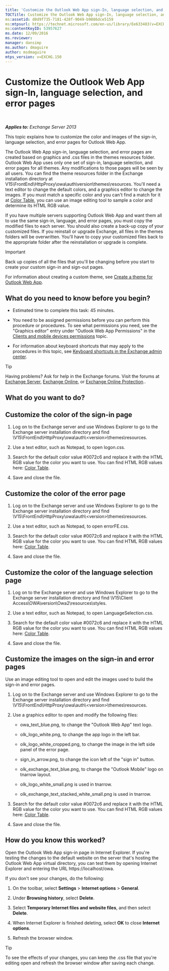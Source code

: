 ```yaml
---
title: 'Customize the Outlook Web App sign-In, language selection, and error pages'
TOCTitle: Customize the Outlook Web App sign-In, language selection, and error pages
ms:assetid: d8d9f735-7181-428f-9049-b9886dce5159
ms:mtpsurl: https://technet.microsoft.com/en-us/library/Ee633483(v=EXCHG.150)
ms:contentKeyID: 53957627
ms.date: 12/09/2016
ms.reviewer: 
manager: dansimp
ms.author: dmaguire
author: msdmaguire
mtps_version: v=EXCHG.150
---
```


# Customize the Outlook Web App sign-In, language selection, and error pages

 

_**Applies to:** Exchange Server 2013_

This topic explains how to customize the color and images of the sign-in, language selection, and error pages for Outlook Web App.

The Outlook Web App sign-in, language selection, and error pages are created based on graphics and .css files in the themes resources folder. Outlook Web App uses only one set of sign-in, language selection, and error pages for all themes. Any modifications to those pages will be seen by all users. You can find the theme resources folder in the Exchange installation directory at V15\\FrontEnd\\HttpProxy\\owa\\auth\\version\\themes\\resources. You'll need a text editor to change the default colors, and a graphics editor to change the images. If you must match a specific color and you can't find a match for it at [Color Table](https://go.microsoft.com/fwlink/p/?linkid=280679), you can use an image editing tool to sample a color and determine its HTML RGB value.

If you have multiple servers supporting Outlook Web App and want them all to use the same sign-in, language, and error pages, you must copy the modified files to each server. You should also create a back-up copy of your customized files. If you reinstall or upgrade Exchange, all files in the themes folders will be overwritten. You'll have to copy your customized files back to the appropriate folder after the reinstallation or upgrade is complete.

> [!IMPORTANT]
> Back up copies of all the files that you'll be changing before you start to create your custom sign-in and sign-out pages.

For information about creating a custom theme, see [Create a theme for Outlook Web App](create-a-theme-for-outlook-web-app-exchange-2013-help.md).

## What do you need to know before you begin?

  - Estimated time to complete this task: 45 minutes.

  - You need to be assigned permissions before you can perform this procedure or procedures. To see what permissions you need, see the "Graphics editor" entry under "Outlook Web App Permissions" in the [Clients and mobile devices permissions](clients-and-mobile-devices-permissions-exchange-2013-help.md) topic.

  - For information about keyboard shortcuts that may apply to the procedures in this topic, see [Keyboard shortcuts in the Exchange admin center](keyboard-shortcuts-in-the-exchange-admin-center-2013-help.md).

> [!TIP]
> Having problems? Ask for help in the Exchange forums. Visit the forums at <A href="https://go.microsoft.com/fwlink/p/?linkid=60612">Exchange Server</A>, <A href="https://go.microsoft.com/fwlink/p/?linkid=267542">Exchange Online</A>, or <A href="https://go.microsoft.com/fwlink/p/?linkid=285351">Exchange Online Protection</A>..

## What do you want to do?

## Customize the color of the sign-in page

1. Log on to the Exchange server and use Windows Explorer to go to the Exchange server installation directory and find \\V15\\FrontEnd\\HttpProxy\\owa\\auth\\\<version\>\\themes\\resources.

2. Use a text editor, such as Notepad, to open logon.css.

3. Search for the default color value \#0072c6 and replace it with the HTML RGB value for the color you want to use. You can find HTML RGB values here: [Color Table](https://go.microsoft.com/fwlink/p/?linkid=280679).

4. Save and close the file.

## Customize the color of the error page

1. Log on to the Exchange server and use Windows Explorer to go to the Exchange server installation directory and find \\V15\\FrontEnd\\HttpProxy\\owa\\auth\\\<version\>\\themes\\resources.

2. Use a text editor, such as Notepad, to open errorFE.css.

3. Search for the default color value \#0072c6 and replace it with the HTML RGB value for the color you want to use. You can find HTML RGB values here: [Color Table](https://go.microsoft.com/fwlink/p/?linkid=280679).

4. Save and close the file.

## Customize the color of the language selection page

1. Log on to the Exchange server and use Windows Explorer to go to the Exchange server installation directory and find \\V15\\Client Access\\OWA\\version\\Owa2\\resources\\styles.

2. Use a text editor, such as Notepad, to open LanguageSelection.css.

3. Search for the default color value \#0072c6 and replace it with the HTML RGB value for the color you want to use. You can find HTML RGB values here: [Color Table](https://go.microsoft.com/fwlink/p/?linkid=280679).

4. Save and close the file.

## Customize the images on the sign-in and error pages

Use an image editing tool to open and edit the images used to build the sign-in and error pages.

1. Log on to the Exchange server and use Windows Explorer to go to the Exchange server installation directory and find \\V15\\FrontEnd\\HttpProxy\\owa\\auth\\\<version\>\\themes\\resources.

2. Use a graphics editor to open and modify the following files:

      - owa\_text\_blue.png, to change the "Outlook Web App" text logo.

      - olk\_logo\_white.png, to change the app logo in the left bar.

      - olk\_logo\_white\_cropped.png, to change the image in the left side panel of the error page.

      - sign\_in\_arrow.png, to change the icon left of the "sign in" button.

      - olk\_exchange\_text\_blue.png, to change the "Outlook Mobile" logo on tnarrow layout.

      - olk\_logo\_white\_small.png is used in tnarrow.

      - olk\_exchange\_text\_stacked\_white\_small.png is used in tnarrow.

3. Search for the default color value \#0072c6 and replace it with the HTML RGB value for the color you want to use. You can find HTML RGB values here: [Color Table](https://go.microsoft.com/fwlink/p/?linkid=280679).

4. Save and close the file.

## How do you know this worked?

Open the Outlook Web App sign-in page in Internet Explorer. If you're testing the changes to the default website on the server that's hosting the Outlook Web App virtual directory, you can test them by opening Internet Explorer and entering the URL https://localhost/owa.

If you don't see your changes, do the following:

1. On the toolbar, select **Settings** \> **Internet options** \> **General**.

2. Under **Browsing history**, select **Delete**.

3. Select **Temporary Internet files and website files**, and then select **Delete**.

4. When Internet Explorer is finished deleting, select **OK** to close **Internet options**.

5. Refresh the browser window.

> [!TIP]
> To see the effects of your changes, you can keep the .css file that you're editing open and refresh the browser window after saving each change.

